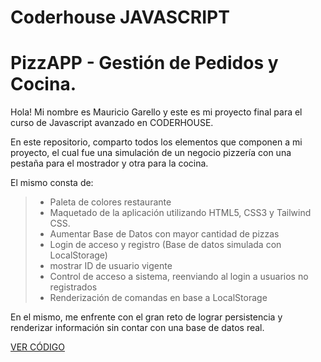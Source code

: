 # Coderhouse JAVASCRIPT

# PizzAPP  - Gestión de Pedidos y Cocina.

Hola! Mi nombre es Mauricio Garello y este es mi proyecto final para el curso de Javascript avanzado en CODERHOUSE.

En este repositorio, comparto todos los elementos que componen a mi proyecto, el cual fue una simulación de un negocio pizzería con una pestaña para el mostrador y otra para la cocina.

El mismo consta de:

> * Paleta de colores restaurante
> * Maquetado de la aplicación utilizando HTML5, CSS3 y Tailwind CSS.
> * Aumentar Base de Datos con mayor cantidad de pizzas
> * Login de acceso y registro (Base de datos simulada con LocalStorage)
> * mostrar ID de usuario vigente
> * Control de acceso a sistema, reenviando al login a usuarios no registrados
> * Renderización de comandas en base a LocalStorage

En el mismo, me enfrente con el gran reto de lograr persistencia y renderizar información sin contar con una base de datos real.

[VER CÓDIGO](https://github.com/maukovenich/Coderhouse/blob/main/desafio_01)


